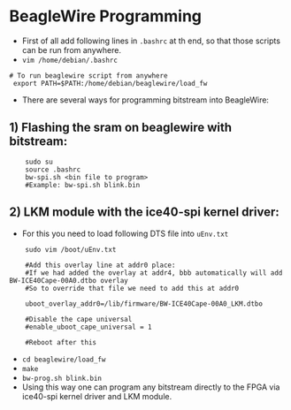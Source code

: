 # BeagleWire Programming 

- First of all add following lines in `.bashrc` at th end, so that those scripts can be run from anywhere.
- `vim /home/debian/.bashrc`

```
# To run beaglewire script from anywhere
 export PATH=$PATH:/home/debian/beaglewire/load_fw
```

- There are several ways for programming bitstream into BeagleWire:


## 1) Flashing the sram on beaglewire with bitstream:

```
    sudo su
    source .bashrc 
    bw-spi.sh <bin file to program>
    #Example: bw-spi.sh blink.bin
``` 


## 2) LKM module with the ice40-spi kernel driver:

- For this you need to load following DTS file into `uEnv.txt`

```
    sudo vim /boot/uEnv.txt
    
    #Add this overlay line at addr0 place:
    #If we had added the overlay at addr4, bbb automatically will add BW-ICE40Cape-00A0.dtbo overlay
    #So to override that file we need to add this at addr0
    
    uboot_overlay_addr0=/lib/firmware/BW-ICE40Cape-00A0_LKM.dtbo 
    
    #Disable the cape universal
    #enable_uboot_cape_universal = 1

    #Reboot after this
``` 

- `cd beaglewire/load_fw`
- `make`
- `bw-prog.sh blink.bin` 
- Using this way one can program any bitstream directly to the FPGA via ice40-spi kernel driver and LKM module.



